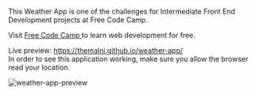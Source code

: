 This Weather App is one of the challenges for Intermediate Front End Development projects at Free Code Camp.

Visit [Free Code Camp ]( https://www.freecodecamp.com) to learn web development for free.

Live preview: https://themalni.github.io/weather-app/ <br>
In order to see this application working, make sure you allow the browser read your location. <br>

![weather-app-preview](https://cloud.githubusercontent.com/assets/12295765/19875383/acc111ea-9fcc-11e6-8da8-98834c89f722.png)



